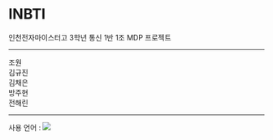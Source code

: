 # INBTI
인천전자마이스터고 3학년 통신 1반 1조 MDP 프로젝트
<hr/>
조원<br/>
김규진<br/>
김채은<br/>
방주현<br/>
전해린<br/>
<hr/>
사용 언어 : <img src="https://img.shields.io/badge/JavaScript-Yellow?style=flat&logo=JavaScript&logoColor=F7DF1E"/>
